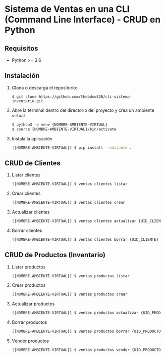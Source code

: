 # Sistema de Ventas en una CLI (Command Line Interface) - CRUD en Python

## Requisitos
- Python >= 3.6 

## Instalación
1. Clona o descarga el repositorio:
    ```
    $ git clone https://github.com/thebdsw320/cli-sistema-inventario.git
    ```
2. Abre la terminal dentro del directorio del proyecto y crea un ambiente virtual
    ```bash
    $ python3 -m venv {NOMBRE-AMBIENTE-VIRTUAL}
    $ source {NOMBRE-AMBIENTE-VIRTUAL}/bin/activate
    ```
3. Instala la aplicación
    ```bash
    ({NOMBRE-AMBIENTE-VIRTUAL}) $ pip install --editable .
    ```

## CRUD de Clientes
1. Listar clientes
    ```bash
    ({NOMBRE-AMBIENTE-VIRTUAL}) $ ventas clientes listar
    ```
2. Crear clientes
    ```bash
    ({NOMBRE-AMBIENTE-VIRTUAL}) $ ventas clientes crear
    ```
3. Actualizar clientes
    ```bash
    ({NOMBRE-AMBIENTE-VIRTUAL}) $ ventas clientes actualizar {UID_CLIENTE}
    ```
4. Borrar clientes
    ```bash
    ({NOMBRE-AMBIENTE-VIRTUAL}) $ ventas clientes borrar {UID_CLIENTE}
    ```

## CRUD de Productos (Inventario)
1. Listar productos
    ```bash
    ({NOMBRE-AMBIENTE-VIRTUAL}) $ ventas productos listar
    ```
2. Crear productos
    ```bash
    ({NOMBRE-AMBIENTE-VIRTUAL}) $ ventas productos crear
    ```
3. Actualizar productos
    ```bash
    ({NOMBRE-AMBIENTE-VIRTUAL}) $ ventas productos actualizar {UID_PRODUCTO}
    ```
4. Borrar productos
    ```bash
    ({NOMBRE-AMBIENTE-VIRTUAL}) $ ventas productos borrar {UID_PRODUCTO}
    ```
5. Vender productos
    ```bash
    ({NOMBRE-AMBIENTE-VIRTUAL}) $ ventas productos vender {UID_PRODUCTO} {CANTIDAD}
    ```
